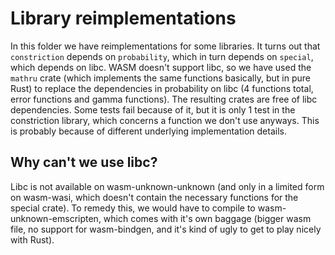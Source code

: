 # Library reimplementations
In this folder we have reimplementations for some libraries. It turns out that `constriction` depends on `probability`, which in turn depends on `special`, which depends on libc. WASM doesn't support libc, so we have used the `mathru` crate (which implements the same functions basically, but in pure Rust) to replace the dependencies in probability on libc (4 functions total, error functions and gamma functions). The resulting crates are free of libc dependencies. Some tests fail because of it, but it is only 1 test in the constriction library, which concerns a function we don't use anyways. This is probably because of different underlying implementation details.

## Why can't we use libc?
Libc is not available on wasm-unknown-unknown (and only in a limited form on wasm-wasi, which doesn't contain the necessary functions for the special crate). To remedy this, we would have to compile to wasm-unknown-emscripten, which comes with it's own baggage (bigger wasm file, no support for wasm-bindgen, and it's kind of ugly to get to play nicely with Rust).

